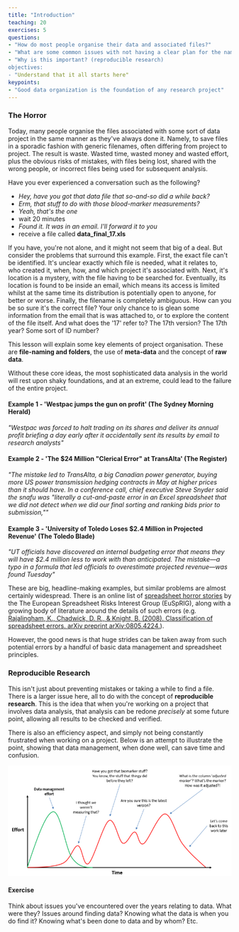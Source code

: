```yaml
---
title: "Introduction"
teaching: 20
exercises: 5
questions:
- "How do most people organise their data and associated files?"
- "What are some common issues with not having a clear plan for the naming and storage of files?"
- "Why is this important? (reproducible research)
objectives:
- "Understand that it all starts here"
keypoints:
- "Good data organization is the foundation of any research project"
---
```


### The Horror

Today, many people organise the files associated with some sort of data project in the same manner as they've always done it. Namely, to save files in a sporadic fashion with generic filenames, often
differing from project to project. The result is waste. Wasted time, wasted money and wasted effort, plus the obvious risks of mistakes, with files being lost, shared with the wrong people, or incorrect 
files being used for subsequent analysis.

Have you ever experienced a conversation such as the following?

- *Hey, have you got that data file that so-and-so did a while back?*
- *Erm, that stuff to do with those blood-marker measurements?*
- *Yeah, that's the one*
- wait 20 minutes
- *Found it. It was in an email. I'll forward it to you*
- receive a file called **data_final_17.xls**

If you have, you're not alone, and it might not seem that big of a deal. But consider the problems that surround this example. First, the exact file can't be identified. It's unclear exactly which file
is needed, what it relates to, who created it, when, how, and which project it's associated with. Next, it's location is a mystery, with the file having to be searched for. Eventually, its location is found
to be inside an email, which means its access is limited whilst at the same time its distribution is potentially open to anyone, for better or worse. Finally, the filename is completely ambiguous. How 
can you be so sure it's the correct file? Your only chance to is glean some information from the email that is was attached to, or to explore the content of the file itself. And what does the '17' refer 
to? The 17th version? The 17th year? Some sort of ID number?

This lesson will explain some key elements of project organisation. These are **file-naming and folders**, the use of **meta-data** and the concept of **raw data**.

Without these core ideas, the most sophisticated data analysis in the world will rest upon shaky foundations, and at an extreme, could lead to the failure of the entire project.

#### Example 1 - 'Westpac jumps the gun on profit' (The Sydney Morning Herald)

*"Westpac was forced to halt trading on its shares and deliver its annual profit briefing a day early after it accidentally sent its results by email to research analysts"*

#### Example 2 - 'The $24 Million "Clerical Error" at TransAlta' (The Register)

*"The mistake led to TransAlta, a big Canadian power generator, buying more US power transmission hedging contracts in May at higher prices than it should have. In a conference call, chief executive Steve Snyder said the snafu was "literally a cut-and-paste error in an Excel spreadsheet that we did not detect when we did our final sorting and ranking bids prior to submission,""*

#### Example 3 - 'University of Toledo Loses $2.4 Million in Projected Revenue' (The Toledo Blade)

*"UT officials have discovered an internal budgeting error that means they will have $2.4 million less to work with than anticipated. The mistake—a typo in a formula that led officials to overestimate projected revenue—was found Tuesday"*


These are big, headline-making examples, but similar problems are almost certainly widespread. There is an online list of [spreadsheet horror stories](http://www.eusprig.org/horror-stories.htm) by the The European Spreadsheet Risks Interest Group (EuSpRIG), 
along with a growing body of literature around the details of such errors (e.g. [Rajalingham, K., Chadwick, D. R., & Knight, B. (2008). Classification of spreadsheet errors. arXiv preprint arXiv:0805.4224.](https://arxiv.org/abs/0805.4224)).

However, the good news is that huge strides can be taken away from such potential errors by a handful of basic data management and spreadsheet principles.


### Reproducible Research

This isn't just about preventing mistakes or taking a while to find a file. There is a larger issue here, all to do with the concept of **reproducible research**. This is the idea that when you're 
working on a project that involves data analysis, that analysis can be redone *precisely* at some future point, allowing all results to be checked and verified.

There is also an efficiency aspect, and simply not being constantly frustrated when working on a project. Below is an attempt to illustrate the point,
showing that data management, when done well, can save time and confusion.

![alt text](../fig/00-data-management-effort.png "Data management")

#### Exercise

Think about issues you've encountered over the years relating to data. What were they? Issues around finding data? Knowing what the data is when you do find it? Knowing what's been done to data 
and by whom? Etc.